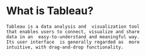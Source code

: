 # What is Tableau?

	Tableau is a data analysis and  visualization tool
	that enables users to connect, visualize and share
	data in an  easy-to-understand and meaningful way.
	Its user interface  is generally regarded as  more
	intuitive, with drag-and-drop functionality.

